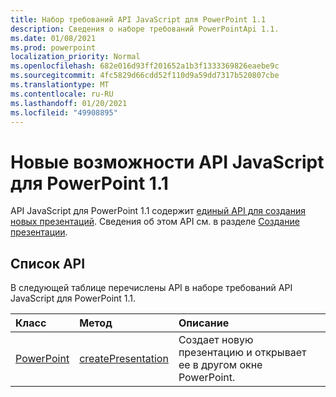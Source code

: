 ```yaml
---
title: Набор требований API JavaScript для PowerPoint 1.1
description: Сведения о наборе требований PowerPointApi 1.1.
ms.date: 01/08/2021
ms.prod: powerpoint
localization_priority: Normal
ms.openlocfilehash: 682e016d93ff201652a1b3f1333369826eaebe9c
ms.sourcegitcommit: 4fc5829d66cdd52f110d9a59dd7317b520807cbe
ms.translationtype: MT
ms.contentlocale: ru-RU
ms.lasthandoff: 01/20/2021
ms.locfileid: "49908895"
---
```

# <a name="whats-new-in-powerpoint-javascript-api-11"></a>Новые возможности API JavaScript для PowerPoint 1.1

API JavaScript для PowerPoint 1.1 содержит [единый API для создания новых презентаций](/javascript/api/powerpoint#powerpoint-createpresentation-base64file-). Сведения об этом API см. в разделе [Создание презентации](../../powerpoint/powerpoint-add-ins.md#create-a-presentation).

## <a name="api-list"></a>Список API

В следующей таблице перечислены API в наборе требований API JavaScript для PowerPoint 1.1.

| Класс | Метод | Описание |
|:---|:---|:---|
|[PowerPoint](/javascript/api/powerpoint)|[createPresentation](/javascript/api/powerpoint#powerpoint-createpresentation-base64file-)|Создает новую презентацию и открывает ее в другом окне PowerPoint.|